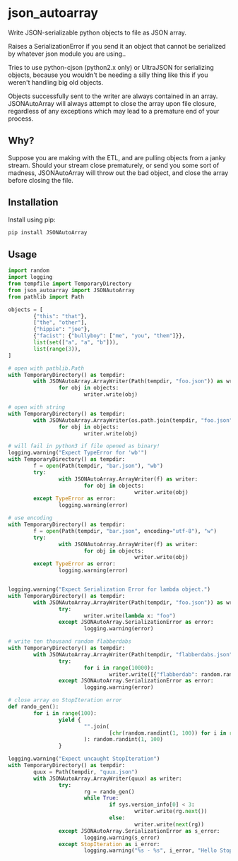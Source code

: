 # json_autoarray

Write JSON-serializable python objects to file as JSON array.

Raises a SerializationError if you send it an object that cannot be serialized by whatever json module you are using..
        
Tries to use python-cjson (python2.x only) or UltraJSON  for serializing objects, because you wouldn't be needing a silly thing like this if you weren't handling big old objects.

Objects successfully sent to the writer are always contained in an array. JSONAutoArray will always attempt to close the array upon file closure, regardless of any exceptions which may lead to a premature end of your process.

## Why?

Suppose you are making with the ETL, and are pulling objects from a janky stream. Should your stream close prematurely, or send you some sort of madness, JSONAutoArray will throw out the bad object, and close the array before closing the file. 

## Installation
Install using pip:
```bash
pip install JSONAutoArray
```

## Usage
```python
import random
import logging
from tempfile import TemporaryDirectory
from json_autoarray import JSONAutoArray
from pathlib import Path

objects = [
		{"this": "that"},
		["the", "other"],
		{"hippie": "joe"},
		{"facist": {"bullyboy": ["me", "you", "them"]}},
		list(set(["a", "a", "b"])),
		list(range(3)),
]

# open with pathlib.Path
with TemporaryDirectory() as tempdir:
		with JSONAutoArray.ArrayWriter(Path(tempdir, "foo.json")) as writer:
				for obj in objects:
						writer.write(obj)

# open with string
with TemporaryDirectory() as tempdir:
		with JSONAutoArray.ArrayWriter(os.path.join(tempdir, "foo.json")) as writer:
				for obj in objects:
						writer.write(obj)

# will fail in python3 if file opened as binary!
logging.warning("Expect TypeError for 'wb'")
with TemporaryDirectory() as tempdir:
		f = open(Path(tempdir, "bar.json"), "wb")
		try:
				with JSONAutoArray.ArrayWriter(f) as writer:
						for obj in objects:
										writer.write(obj)
		except TypeError as error:
				logging.warning(error)

# use encoding
with TemporaryDirectory() as tempdir:
		f = open(Path(tempdir, "bar.json", encoding="utf-8"), "w")
		try:
				with JSONAutoArray.ArrayWriter(f) as writer:
						for obj in objects:
										writer.write(obj)
		except TypeError as error:
				logging.warning(error)


logging.warning("Expect Serialization Error for lambda object.")
with TemporaryDirectory() as tempdir:
		with JSONAutoArray.ArrayWriter(Path(tempdir, "foo.json")) as writer:
				try:
						writer.write(lambda x: "foo")
				except JSONAutoArray.SerializationError as error:
						logging.warning(error)

# write ten thousand random flabberdabs
with TemporaryDirectory() as tempdir:
		with JSONAutoArray.ArrayWriter(Path(tempdir, "flabberdabs.json")) as writer:
				try:
						for i in range(10000):
								writer.write([{"flabberdab": random.randint(1, 1000)}])
				except JSONAutoArray.SerializationError as error:
						logging.warning(error)

# close array on StopIteration error
def rando_gen():
		for i in range(100):
				yield {
						"".join(
								[chr(random.randint(1, 100)) for i in range(5)]
						): random.randint(1, 100)
				}

logging.warning("Expect uncaught StopIteration")
with TemporaryDirectory() as tempdir:
		quux = Path(tempdir, "quux.json")
		with JSONAutoArray.ArrayWriter(quux) as writer:
				try:
						rg = rando_gen()
						while True:
								if sys.version_info[0] < 3:
										writer.write(rg.next())
								else:
										writer.write(next(rg))
				except JSONAutoArray.SerializationError as s_error:
						logging.warning(s_error)
				except StopIteration as i_error:
						logging.warning("%s - %s", i_error, "Hello StopIteration")
```
